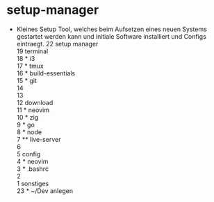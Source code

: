 # setup-manager
* Kleines Setup Tool, welches beim Aufsetzen eines neuen Systems gestartet werden kann und initiale Software installiert und Configs eintraegt.
   22 setup manager                                                                                                                                                                           
   19 terminal                                                                                                                                                                                
   18 * i3                                                                                                                                                                                    
   17 * tmux                                                                                                                                                                                  
   16 * build-essentials                                                                                                                                                                      
   15 * git                                                                                                                                                                                   
   14                                                                                                                                                                                         
   13                                                                                                                                                                                         
   12 download                                                                                                                                                                                
   11 * neovim                                                                                                                                                                                
   10 * zig                                                                                                                                                                                   
    9 * go                                                                                                                                                                                    
    8 * node                                                                                                                                                                                  
    7 ** live-server                                                                                                                                                                          
    6                                                                                                                                                                                         
    5 config                                                                                                                                                                                  
    4 * neovim                                                                                                                                                                                
    3 * .bashrc                                                                                                                                                                               
    2                                                                                                                                                                                         
    1 sonstiges                                                                                                                                                                               
  23  * ~/Dev anlegen                                                                                                                                                                         
